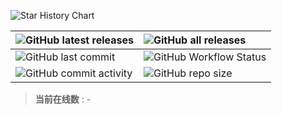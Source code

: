 
![Star History Chart](https://api.star-history.com/svg?repos=Zaitonn/Serein&type=Date ":no-zoom")

| ![GitHub latest releases](https://img.shields.io/github/downloads/Zaitonn/Serein/latest/total?style=flat-square ":no-zoom") | ![GitHub all releases](https://img.shields.io/github/downloads/Zaitonn/Serein/total?style=flat-square ":no-zoom")                      |
| :-------------------------------------------------------------------------------------------------------------------------- | :------------------------------------------------------------------------------------------------------------------------------------- |
| ![GitHub last commit](https://img.shields.io/github/last-commit/Zaitonn/Serein?style=flat-square ":no-zoom")                | ![GitHub Workflow Status](https://img.shields.io/github/actions/workflow/status/Zaitonn/Serein/Build.yml?style=flat-square ":no-zoom") |
| ![GitHub commit activity](https://img.shields.io/github/commit-activity/m/Zaitonn/Serein?style=flat-square ":no-zoom")      | ![GitHub repo size](https://img.shields.io/github/repo-size/Zaitonn/Serein?style=flat-square ":no-zoom")                               |

> **当前在线数** : <span id="online-count">-</span>
